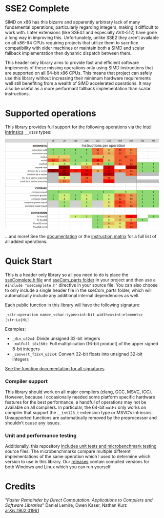 # SSE2 Complete
SIMD on x86 has this bizarre and apparently arbitrary lack of many fundamental operations, particularly regarding integers, making it difficult to work with. Later extensions (like SSE4.1 and especially AVX-512) have gone a long way in improving this. Unfortunately, unlike SSE2 they aren’t available on all x86-64 CPUs requiring projects that utilize them to sacrifice compatibility with older machines or maintain both a SIMD and scalar fallback implementation then dynamic dispatch between them.

This header only library aims to provide fast and efficient software implements of these missing operations only using SIMD instructions that are supported on all 64-bit x86 CPUs. This means that project can safely use this library without increasing their minimum hardware requirements well still benefiting from a wealth of SIMD accelerated operations. It may also be useful as a more performant fallback implementation than scalar instructions.

# Supported operations

This library provides full support for the following operations via the [Intel Intrinsics](https://www.intel.com/content/www/us/en/docs/intrinsics-guide/index.html) `__m128` types:

<picture>
  <img alt="Table of instructions per operation" src="external/Instruction_matrix_minimal.png">
</picture>

...and more! See the [documentation](../../wiki/Function-documentation) or the [instruction matrix](external/Instruction_matrix_FULL.png) for a full list of all added operations.

# Quick Start
This is a header only library so all you need to do is place the [sseComplete.h file](include/sseComplete.h) and [sseCom_parts folder](include/sseCom_parts) in your project and then use a `#include "sseComplete.h"` directive in your source file. You can also choose to only include a single header file in the sseCom_parts folder, which will automatically include any additional internal dependencies as well.

Each public function in this library will have the following signature:

`_<str:operation name>_<char:type><int:bit width>x<int:elements>[str:Lo|Hi]`

Examples:
- `_div_u32x4`: Divide unsigned 32-bit integers
- `_mulFull_i8x16Hi`: Full multiplication (16-bit product) of the upper signed 8-bit integers
- `_convert_f32x4_u32x4`: Convert 32-bit floats into unsigned 32-bit integers

[See the function documentation for all signatures](../../wiki/Function-documentation)

### Compiler support
This library should work on all major compilers (clang, GCC, MSVC, ICC). However, because I occasionally needed some platform specific hardware features for the best performance, a handful of operations may not be available on all compilers. In particular, the 64-bit `mulHi` only works on compiler that support the `__int128_t` extension type or MSVC’s intrinsics. Unsupported functions are automatically removed by the preprocessor and shouldn’t cause any issues.


### Unit and performance testing
Additionally, this repository [includes unit tests and microbenchmark testing](tests) source files. The microbenchmarks compare multiple different implementations of the same operation which I used to determine which version to use in this library. Our [releases](../../releases) contain compiled versions for both Windows and Linux which you can run yourself.

# Credits
"*Faster Remainder by Direct Computation: Applications to Compilers and Software Libraries*" Daniel Lemire, Owen Kaser, Nathan Kurz [arXiv:1902.01961](https://arxiv.org/abs/1902.01961)
